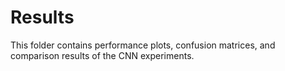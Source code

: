 # Results
This folder contains performance plots, confusion matrices, and comparison results of the CNN experiments.
